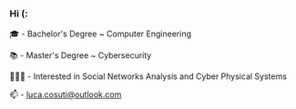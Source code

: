 ### Hi (:

🎓 - Bachelor's Degree ~ Computer Engineering  
  
📚 - Master's Degree ~ Cybersecurity  
  
🧑🏼‍💻 - Interested in Social Networks Analysis and Cyber Physical Systems  
  
📫 - luca.cosuti@outlook.com
